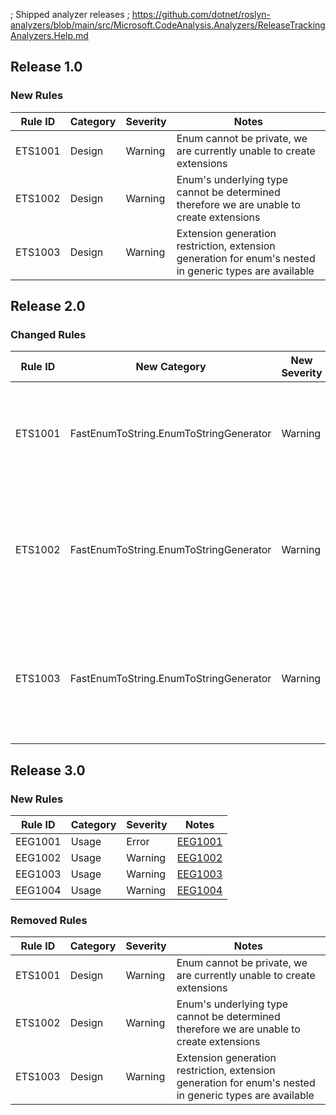 ; Shipped analyzer releases
; https://github.com/dotnet/roslyn-analyzers/blob/main/src/Microsoft.CodeAnalysis.Analyzers/ReleaseTrackingAnalyzers.Help.md

## Release 1.0

### New Rules

Rule ID | Category | Severity | Notes
--------|----------|----------|-------
ETS1001 | Design   | Warning  | Enum cannot be private, we are currently unable to create extensions
ETS1002 | Design   | Warning  | Enum's underlying type cannot be determined  therefore we are unable to create extensions
ETS1003 | Design   | Warning  | Extension generation restriction, extension generation for enum's nested in generic types are available

## Release 2.0

### Changed Rules

Rule ID | New Category                           | New Severity | Old Category | Old Severity | Notes
--------|----------------------------------------|--------------|--------------|--------------|-------
ETS1001 | FastEnumToString.EnumToStringGenerator | Warning      | Design       | Warning      | Enum cannot be private, we are currently unable to create extensions
ETS1002 | FastEnumToString.EnumToStringGenerator | Warning      | Design       | Warning      | Enum's underlying type cannot be determined  therefore we are unable to create extensions
ETS1003 | FastEnumToString.EnumToStringGenerator | Warning      | Design       | Warning      | Extension generation restriction, extension generation for enum's nested in generic types are available

## Release 3.0

### New Rules

Rule ID | Category | Severity  | Notes
--------|----------|-----------|-------
EEG1001 | Usage    | Error     | [EEG1001](https://github.com/D4nyi/FastEnum.Extensions.Generator/wiki/Analyzer-Rules#eeg1001-invalid-visibility-modifier)
EEG1002 | Usage    | Warning   | [EEG1002](https://github.com/D4nyi/FastEnum.Extensions.Generator/wiki/Analyzer-Rules#eeg1002-invalid-backing-type)
EEG1003 | Usage    | Warning   | [EEG1003](https://github.com/D4nyi/FastEnum.Extensions.Generator/wiki/Analyzer-Rules#eeg1003-invalid-nesting-type)
EEG1004 | Usage    | Warning   | [EEG1004](https://github.com/D4nyi/FastEnum.Extensions.Generator/wiki/Analyzer-Rules#eeg1004-multiple-nesting-type)

### Removed Rules

Rule ID | Category | Severity | Notes
--------|----------|----------|--------------------
ETS1001 | Design   | Warning  | Enum cannot be private, we are currently unable to create extensions
ETS1002 | Design   | Warning  | Enum's underlying type cannot be determined  therefore we are unable to create extensions
ETS1003 | Design   | Warning  | Extension generation restriction, extension generation for enum's nested in generic types are available